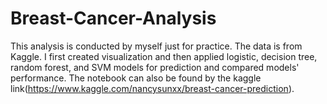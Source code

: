 # Breast-Cancer-Analysis

This analysis is conducted by myself just for practice. The data is from Kaggle.
I first created visualization and then applied logistic, decision tree, random forest, and SVM models for prediction and compared models' performance. The notebook can also be found by the kaggle link(https://www.kaggle.com/nancysunxx/breast-cancer-prediction). 
